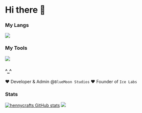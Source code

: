 # Hi there 👋


### My Langs
![](https://skillicons.dev/icons?i=kotlin,java,python,html,css,javascript,cs&perline=7)

### My Tools
![](https://skillicons.dev/icons?i=github,git,discord,gradle,idea,vscode,windows,pycharm,discordjs,electron,figma,flutter,npm,raspberrypi,react,unity,ubuntu,linux,unreal)

### ^_^
❤️ Developer & Admin @```BlueMoon Studios```
❤️ Founder of ```Ice Labs```

### Stats
[![hennycrafts GitHub stats](https://github-readme-stats.vercel.app/api?username=hennycraft52)](https://github.com/anuraghazra/github-readme-stats)
<img src="https://github-readme-stats.vercel.app/api/top-langs/?username=hennycraft52"/>
